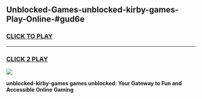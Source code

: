 
## Unblocked-Games-unblocked-kirby-games-Play-Online-#gud6e
<h3>
<a href="https://premium.freeplayer.one?title=unblocked-kirby-games&ref=27F">CLICK TO PLAY</a></h3>
<hr>

<h3>
<a href="https://premium.freeplayer.one?title=unblocked-kirby-games&ref=27F">CLICK 2 PLAY</a>
  
</h3>

<a href="https://premium.freeplayer.one?title=unblocked-kirby-games&ref=27F"><img src="https://clearcache.store/games.png"></a>


**unblocked-kirby-games games unblocked: Your Gateway to Fun and Accessible Online Gaming**
